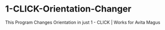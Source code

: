 # 1-CLICK-Orientation-Changer
This Program Changes Orientation in just 1 - CLICK |
Works for Avita Magus 
